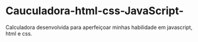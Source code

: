 # Cauculadora-html-css-JavaScript-
Calculadora desenvolvida para aperfeiçoar minhas habilidade em  javascript, html e css. 
